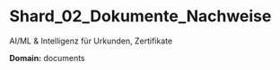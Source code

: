 # Shard_02_Dokumente_Nachweise

AI/ML & Intelligenz für Urkunden, Zertifikate

**Domain:** documents
